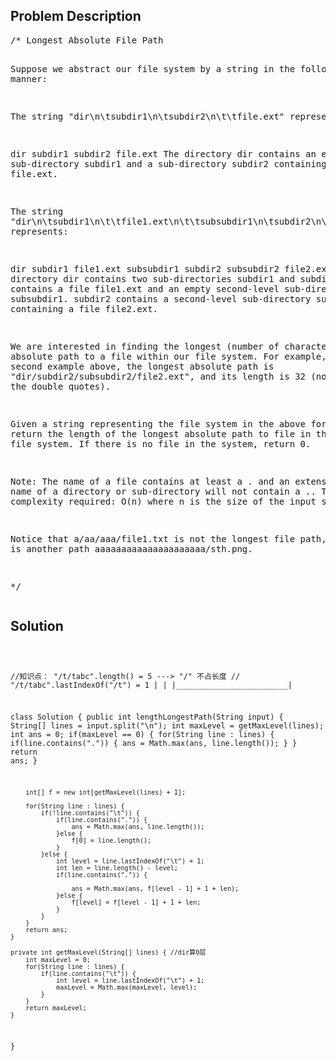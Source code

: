 <!--
<style>
  body { font-family: Arial, sans-serif; }
  .container { max-width: 600px; margin: auto; padding: 20px; }
  .comment-block { background-color: #f9f9f9; padding: 10px; border-left: 5px solid #ccc; }
  .code-block { background-color: #f4f4f4; padding: 10px; border: 1px solid #ddd; }
</style>
-->

<div class='container'>
<h2>Problem Description</h2>
<div class='comment-block'>
<pre>
/* Longest Absolute File Path

Suppose we abstract our file system by a string in the following manner:

The string "dir\n\tsubdir1\n\tsubdir2\n\t\tfile.ext" represents:

dir
    subdir1
    subdir2
        file.ext
The directory dir contains an empty sub-directory subdir1 and a sub-directory subdir2 containing a file file.ext.

The string "dir\n\tsubdir1\n\t\tfile1.ext\n\t\tsubsubdir1\n\tsubdir2\n\t\tsubsubdir2\n\t\t\tfile2.ext" represents:

dir
    subdir1
        file1.ext
        subsubdir1
    subdir2
        subsubdir2
            file2.ext
The directory dir contains two sub-directories subdir1 and subdir2. subdir1 contains a file file1.ext and 
an empty second-level sub-directory subsubdir1. 
subdir2 contains a second-level sub-directory subsubdir2 containing a file file2.ext.

We are interested in finding the longest (number of characters) absolute path to a file within our file system. 
For example, in the second example above, the longest absolute path is "dir/subdir2/subsubdir2/file2.ext", 
and its length is 32 (not including the double quotes).

Given a string representing the file system in the above format, 
return the length of the longest absolute path to file in the abstracted file system. If there is no file in the system, return 0.

Note:
The name of a file contains at least a . and an extension.
The name of a directory or sub-directory will not contain a ..
Time complexity required: O(n) where n is the size of the input string.

Notice that a/aa/aaa/file1.txt is not the longest file path, if there is another path aaaaaaaaaaaaaaaaaaaaa/sth.png.

*/
</pre>
</div>

<h2>Solution</h2>
<div class='code-block'>
<pre><code class='language-java'>

//知识点： "/t/tabc".length() = 5 ---> "/" 不占长度
//        "/t/tabc".lastIndexOf("/t") = 1
              |                         |
              |_________________________|


class Solution {
    public int lengthLongestPath(String input) {
        String[] lines = input.split("\n");
        int maxLevel = getMaxLevel(lines);
        int ans = 0;
        if(maxLevel == 0) {
            for(String line : lines) {
                if(line.contains(".")) {
                    ans = Math.max(ans, line.length());
                } 
            }
            return ans;
        }
        
        int[] f = new int[getMaxLevel(lines) + 1];
       
        for(String line : lines) {
            if(!line.contains("\t")) {
                if(line.contains(".")) {
                    ans = Math.max(ans, line.length());
                }else {
                    f[0] = line.length();
                }
            }else {
                int level = line.lastIndexOf("\t") + 1;
                int len = line.length() - level;
                if(line.contains(".")) {
                    
                    ans = Math.max(ans, f[level - 1] + 1 + len);
                }else {
                    f[level] = f[level - 1] + 1 + len;
                }   
            }  
        }
        return ans;
    }

    private int getMaxLevel(String[] lines) { //dir算0层
        int maxLevel = 0;
        for(String line : lines) {
            if(line.contains("\t")) {
                int level = line.lastIndexOf("\t") + 1;
                maxLevel = Math.max(maxLevel, level);
            }
        }
        return maxLevel;
    }
}





</code></pre>
</div>
</div>
